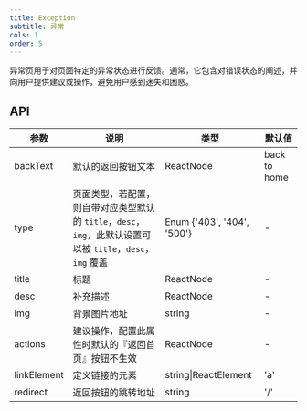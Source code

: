 ```yaml
---
title: Exception
subtitle: 异常
cols: 1
order: 5
---
```


异常页用于对页面特定的异常状态进行反馈。通常，它包含对错误状态的阐述，并向用户提供建议或操作，避免用户感到迷失和困惑。

## API

| 参数 | 说明| 类型 | 默认值 |
|-------------|------------------------------------------|-------------|-------|
| backText| 默认的返回按钮文本 | ReactNode| back to home |
| type| 页面类型，若配置，则自带对应类型默认的 `title`，`desc`，`img`，此默认设置可以被 `title`，`desc`，`img` 覆盖 | Enum {'403', '404', '500'} | - |
| title | 标题 | ReactNode| -|
| desc| 补充描述| ReactNode| -|
| img | 背景图片地址 | string| -|
| actions | 建议操作，配置此属性时默认的『返回首页』按钮不生效| ReactNode| -|
| linkElement | 定义链接的元素 | string\|ReactElement | 'a' |
| redirect | 返回按钮的跳转地址 | string | '/'

